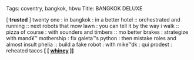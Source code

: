 Tags: coventry, bangkok, hbvu
Title: BANGKOK DELUXE
  
[ **trusted** ] twenty one : in bangkok : in a better hotel :: orchestrated and running :: next robots that mow lawn : you can tell it by the way i walk :: pizza of course : with sounders and timbers :: mo better brakes : strategize with mand¥™ mothership : fix galeta™s python : then mistake roles and almost insult phelia :: build a fake robot : with mike™dk : qui prodest : reheated tacos
**[ [ [whiney](https://whiney.bandcamp.com) ]]**